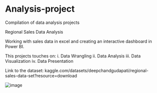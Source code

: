 # Analysis-project
Compilation of data analysis projects

Regional Sales Data Analysis

Working with sales data in excel and creating an interactive dashboard in Power BI.

This projects touches on: i. Data Wrangling ii. Data Analysis iii. Data Visualization iv. Data Presentation

Link to the dataset: kaggle.com/datasets/deepchandgudapati/regional-sales-data-set?resource=download

![image](https://github.com/Mwatim/Analysis-project/assets/93420789/8ae25bcb-0d51-498e-bc00-b597c60579d0)
